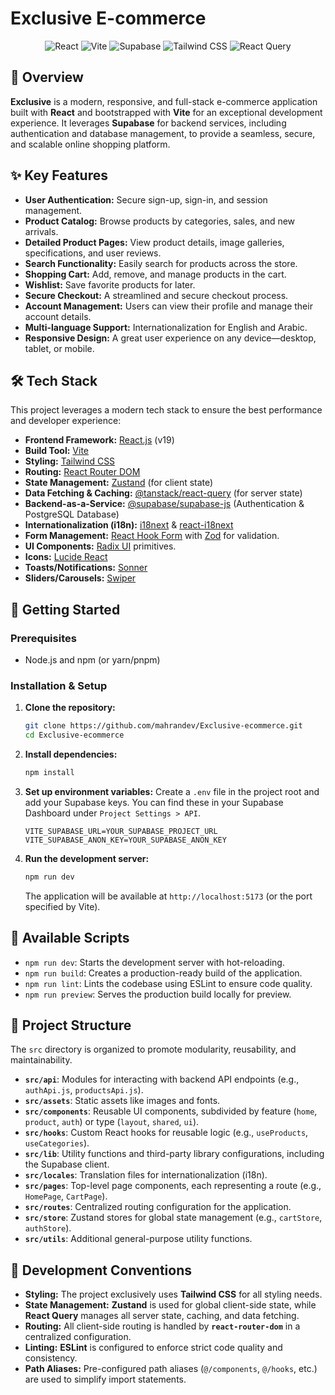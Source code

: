 # Exclusive E-commerce

<div align="center">
  <img src="https://img.shields.io/badge/React-19-blue?logo=react" alt="React" />
  <img src="https://img.shields.io/badge/Vite-7.1-purple?logo=vite" alt="Vite" />
  <img src="https://img.shields.io/badge/Supabase-2.7-green?logo=supabase" alt="Supabase" />
  <img src="https://img.shields.io/badge/Tailwind_CSS-4.1-blueviolet?logo=tailwind-css" alt="Tailwind CSS" />
  <img src="https://img.shields.io/badge/React_Query-5.9-orange?logo=react-query" alt="React Query" />
</div>

## 📖 Overview

**Exclusive** is a modern, responsive, and full-stack e-commerce application built with **React** and bootstrapped with **Vite** for an exceptional development experience. It leverages **Supabase** for backend services, including authentication and database management, to provide a seamless, secure, and scalable online shopping platform.

## ✨ Key Features

- **User Authentication:** Secure sign-up, sign-in, and session management.
- **Product Catalog:** Browse products by categories, sales, and new arrivals.
- **Detailed Product Pages:** View product details, image galleries, specifications, and user reviews.
- **Search Functionality:** Easily search for products across the store.
- **Shopping Cart:** Add, remove, and manage products in the cart.
- **Wishlist:** Save favorite products for later.
- **Secure Checkout:** A streamlined and secure checkout process.
- **Account Management:** Users can view their profile and manage their account details.
- **Multi-language Support:** Internationalization for English and Arabic.
- **Responsive Design:** A great user experience on any device—desktop, tablet, or mobile.

## 🛠️ Tech Stack

This project leverages a modern tech stack to ensure the best performance and developer experience:

- **Frontend Framework:** [React.js](https://react.dev/) (v19)
- **Build Tool:** [Vite](https://vitejs.dev/)
- **Styling:** [Tailwind CSS](https://tailwindcss.com/)
- **Routing:** [React Router DOM](https://reactrouter.com/en/main)
- **State Management:** [Zustand](https://zustand-demo.pmnd.rs/) (for client state)
- **Data Fetching & Caching:** [@tanstack/react-query](https://tanstack.com/query/latest) (for server state)
- **Backend-as-a-Service:** [@supabase/supabase-js](https://supabase.com/) (Authentication & PostgreSQL Database)
- **Internationalization (i18n):** [i18next](https://www.i18next.com/) & [react-i18next](https://react.i18next.com/)
- **Form Management:** [React Hook Form](https://react-hook-form.com/) with [Zod](https://zod.dev/) for validation.
- **UI Components:** [Radix UI](https://www.radix-ui.com/) primitives.
- **Icons:** [Lucide React](https://lucide.dev/)
- **Toasts/Notifications:** [Sonner](https://sonner.emilkowalski.com/)
- **Sliders/Carousels:** [Swiper](https://swiperjs.com/)

## 🚀 Getting Started

### Prerequisites

- Node.js and npm (or yarn/pnpm)

### Installation & Setup

1.  **Clone the repository:**
    ```bash
    git clone https://github.com/mahrandev/Exclusive-ecommerce.git
    cd Exclusive-ecommerce
    ```

2.  **Install dependencies:**
    ```bash
    npm install
    ```

3.  **Set up environment variables:**
    Create a `.env` file in the project root and add your Supabase keys. You can find these in your Supabase Dashboard under `Project Settings > API`.
    ```env
    VITE_SUPABASE_URL=YOUR_SUPABASE_PROJECT_URL
    VITE_SUPABASE_ANON_KEY=YOUR_SUPABASE_ANON_KEY
    ```

4.  **Run the development server:**
    ```bash
    npm run dev
    ```
    The application will be available at `http://localhost:5173` (or the port specified by Vite).

## 📜 Available Scripts

- `npm run dev`: Starts the development server with hot-reloading.
- `npm run build`: Creates a production-ready build of the application.
- `npm run lint`: Lints the codebase using ESLint to ensure code quality.
- `npm run preview`: Serves the production build locally for preview.

## 📁 Project Structure

The `src` directory is organized to promote modularity, reusability, and maintainability.

- **`src/api`**: Modules for interacting with backend API endpoints (e.g., `authApi.js`, `productsApi.js`).
- **`src/assets`**: Static assets like images and fonts.
- **`src/components`**: Reusable UI components, subdivided by feature (`home`, `product`, `auth`) or type (`layout`, `shared`, `ui`).
- **`src/hooks`**: Custom React hooks for reusable logic (e.g., `useProducts`, `useCategories`).
- **`src/lib`**: Utility functions and third-party library configurations, including the Supabase client.
- **`src/locales`**: Translation files for internationalization (i18n).
- **`src/pages`**: Top-level page components, each representing a route (e.g., `HomePage`, `CartPage`).
- **`src/routes`**: Centralized routing configuration for the application.
- **`src/store`**: Zustand stores for global state management (e.g., `cartStore`, `authStore`).
- **`src/utils`**: Additional general-purpose utility functions.

## 📝 Development Conventions

- **Styling:** The project exclusively uses **Tailwind CSS** for all styling needs.
- **State Management:** **Zustand** is used for global client-side state, while **React Query** manages all server state, caching, and data fetching.
- **Routing:** All client-side routing is handled by **`react-router-dom`** in a centralized configuration.
- **Linting:** **ESLint** is configured to enforce strict code quality and consistency.
- **Path Aliases:** Pre-configured path aliases (`@/components`, `@/hooks`, etc.) are used to simplify import statements.
